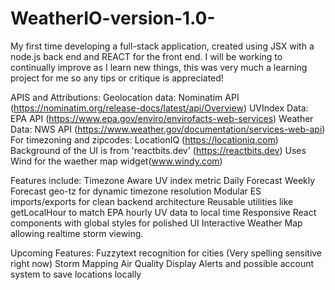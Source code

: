 # WeatherIO-version-1.0-
My first time developing a full-stack application, created using JSX with a node.js back end and REACT for the front end.  I will be working to continually improve as I learn new things, this was very much a learning project for me so any tips or critique is appreciated! 

APIS and Attributions:
Geolocation data: Nominatim API (https://nominatim.org/release-docs/latest/api/Overview)
UVIndex Data: EPA API (https://www.epa.gov/enviro/envirofacts-web-services)
Weather Data: NWS API (https://www.weather.gov/documentation/services-web-api)
For timezoning and zipcodes: LocationIQ (https://locationiq.com)
Background of the UI is from 'reactbits.dev' (https://reactbits.dev)
Uses Wind for the waether map widget(www.windy.com)

Features include: 
Timezone Aware UV index metric
Daily Forecast
Weekly Forecast
geo-tz for dynamic timezone resolution
Modular ES imports/exports for clean backend architecture
Reusable utilities like getLocalHour to match EPA hourly UV data to local time
Responsive React components with global styles for polished UI
Interactive Weather Map allowing realtime storm viewing.


Upcoming Features:
Fuzzytext recognition for cities (Very spelling sensitive right now)
Storm Mapping
Air Quality Display
Alerts and possible account system to save locations locally
